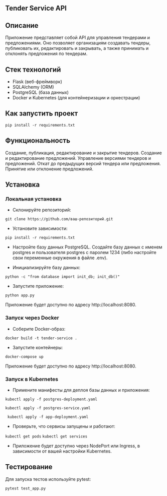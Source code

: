 ## Tender Service API
##

## Описание

Приложение представляет собой API для управления тендерами и предложениями. Оно позволяет организациям создавать тендеры, публиковать их, редактировать и закрывать, а также принимать и отклонять предложения по тендерам.

## Стек технологий

- Flask (веб-фреймворк)
- SQLAlchemy (ORM)
- PostgreSQL (база данных)
- Docker и Kubernetes (для контейнеризации и оркестрации)
##

## Как запустить проект

```pip install -r requirements.txt```


## Функциональность
Создание, публикация, редактирование и закрытие тендеров.
Создание и редактирование предложений.
Управление версиями тендеров и предложений.
Откат до предыдущих версий тендера или предложения.
Принятие или отклонение предложений.

## Установка

### Локальная установка
- Склонируйте репозиторий:

``git clone https://github.com/ваш-репозиторий.git``

- Установите зависимости:

```pip install -r requirements.txt```

- Настройте базу данных PostgreSQL. Создайте базу данных с именем postgres и пользователя postgres с паролем 1234 (либо настройте свои переменные окружения в файле .env).

- Инициализируйте базу данных:

```python -c "from database import init_db; init_db()"```

- Запустите приложение:

```python app.py```

Приложение будет доступно по адресу http://localhost:8080.

### Запуск через Docker
- Соберите Docker-образ:

```docker build -t tender-service .```

-  Запустите контейнеры:

```docker-compose up```

Приложение будет доступно по адресу http://localhost:8080.

### Запуск в Kubernetes
- Примените манифесты для деплоя базы данных и приложения:

```kubectl apply -f postgres-deployment.yaml```

```kubectl apply -f postgres-service.yaml```

``` kubectl apply -f app-deployment.yaml```

- Проверьте, что сервисы запущены и работают:

```kubectl get pods```
```kubectl get services```

- Приложение будет доступно через NodePort или Ingress, в зависимости от вашей настройки Kubernetes.

## Тестирование
Для запуска тестов используйте pytest:

```pytest test_app.py```

##
